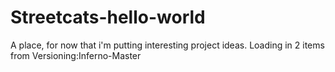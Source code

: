 # Streetcats-hello-world
A place, for now that i'm putting interesting project ideas.
Loading in 2 items from Versioning:Inferno-Master
